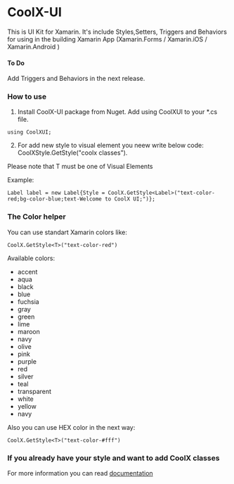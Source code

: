 # CoolX-UI
This is UI Kit for Xamarin. It's include Styles,Setters, Triggers and Behaviors for using in the building Xamarin App (Xamarin.Forms / Xamarin.iOS / Xamarin.Android )

#### To Do
Add Triggers and Behaviors in the next release.

### How to use 

1) Install CoolX-UI package from Nuget. Add using CoolXUI to your *.cs file.
```
using CoolXUI;
```
2) For add new style to visual element you neew write below code: CoolXStyle.GetStyle("coolx classes").

Please note that T must be one of Visual Elements

Example:
```
Label label = new Label{Style = CoolX.GetStyle<Label>("text-color-red;bg-color-blue;text-Welcome to CoolX UI;")};
```
### The Color helper
You can use standart Xamarin colors like:
```
CoolX.GetStyle<T>("text-color-red")
```
Available colors: 

+ accent
+ aqua
+ black
+ blue
+ fuchsia
+ gray
+ green
+ lime
+ maroon
+ navy
+ olive
+ pink
+ purple
+ red
+ silver
+ teal
+ transparent
+ white
+ yellow
+ navy

Also you can use HEX color in the next way:
```
CoolX.GetStyle<T>("text-color-#fff")
```

### If you already have your style and want to add CoolX classes


For more information you can read [documentation](http://coolx-ui.com)
